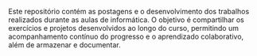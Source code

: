 Este repositório contém as postagens e o desenvolvimento dos trabalhos realizados durante as aulas de informática. O objetivo é compartilhar os exercícios e projetos desenvolvidos ao longo do curso, permitindo um acompanhamento contínuo do progresso e o aprendizado colaborativo, além de armazenar e documentar.
